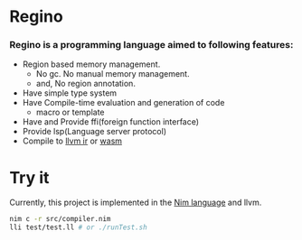# Regino
### Regino is a programming language **aimed** to following features:
* Region based memory management.
  * No gc. No manual memory management.
  * and, No region annotation.
* Have simple type system
* Have Compile-time evaluation and generation of code
  * macro or template
* Have and Provide ffi(foreign function interface)
* Provide lsp(Language server protocol)
* Compile to [llvm ir]() or [wasm]()

# Try it
Currently, this project is implemented in the [Nim language](https://nim-lang.org/) and llvm.


```sh
nim c -r src/compiler.nim
lli test/test.ll # or ./runTest.sh
```